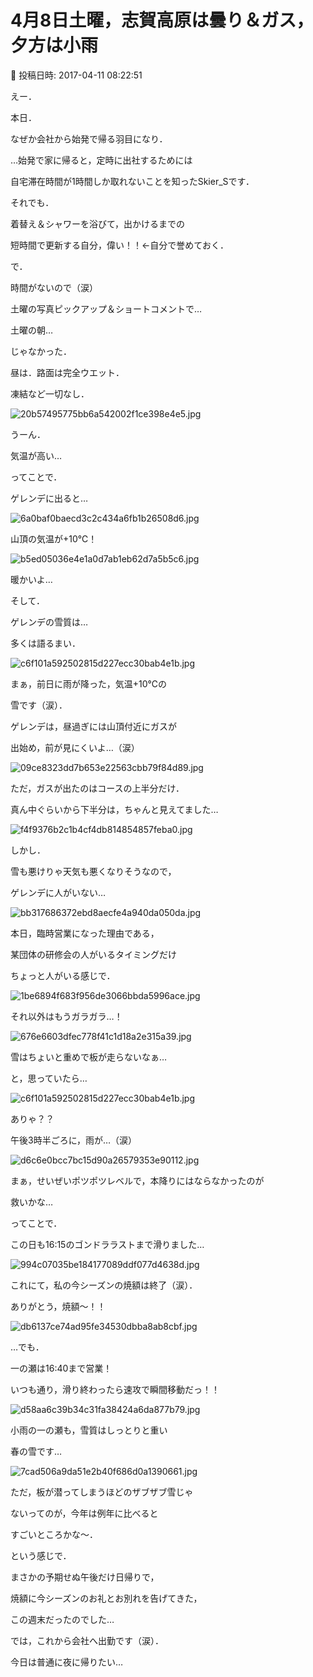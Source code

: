 # 4月8日土曜，志賀高原は曇り＆ガス，夕方は小雨

📅 投稿日時: 2017-04-11 08:22:51

えー．


本日．


なぜか会社から始発で帰る羽目になり．





…始発で家に帰ると，定時に出社するためには


自宅滞在時間が1時間しか取れないことを知ったSkier_Sです．





それでも．


着替え＆シャワーを浴びて，出かけるまでの


短時間で更新する自分，偉い！！←自分で誉めておく．





で．


時間がないので（涙）


土曜の写真ピックアップ＆ショートコメントで…





土曜の朝…


じゃなかった．


昼は．路面は完全ウエット．


凍結など一切なし．




![20b57495775bb6a542002f1ce398e4e5.jpg](images/20b57495775bb6a542002f1ce398e4e5.jpg)




うーん．


気温が高い…





ってことで．


ゲレンデに出ると…




![6a0baf0baecd3c2c434a6fb1b26508d6.jpg](images/6a0baf0baecd3c2c434a6fb1b26508d6.jpg)




山頂の気温が+10℃！




![b5ed05036e4e1a0d7ab1eb62d7a5b5c6.jpg](images/b5ed05036e4e1a0d7ab1eb62d7a5b5c6.jpg)




暖かいよ…





そして．


ゲレンデの雪質は…


多くは語るまい．




![c6f101a592502815d227ecc30bab4e1b.jpg](images/c6f101a592502815d227ecc30bab4e1b.jpg)




まぁ，前日に雨が降った，気温+10℃の


雪です（涙）．





ゲレンデは，昼過ぎには山頂付近にガスが


出始め，前が見にくいよ…（涙）




![09ce8323dd7b653e22563cbb79f84d89.jpg](images/09ce8323dd7b653e22563cbb79f84d89.jpg)







ただ，ガスが出たのはコースの上半分だけ．


真ん中ぐらいから下半分は，ちゃんと見えてました…




![f4f9376b2c1b4cf4db814854857feba0.jpg](images/f4f9376b2c1b4cf4db814854857feba0.jpg)







しかし．


雪も悪けりゃ天気も悪くなりそうなので，


ゲレンデに人がいない…




![bb317686372ebd8aecfe4a940da050da.jpg](images/bb317686372ebd8aecfe4a940da050da.jpg)







本日，臨時営業になった理由である，


某団体の研修会の人がいるタイミングだけ


ちょっと人がいる感じで．




![1be6894f683f956de3066bbda5996ace.jpg](images/1be6894f683f956de3066bbda5996ace.jpg)




それ以外はもうガラガラ…！




![676e6603dfec778f41c1d18a2e315a39.jpg](images/676e6603dfec778f41c1d18a2e315a39.jpg)







雪はちょいと重めで板が走らないなぁ…


と，思っていたら…




![c6f101a592502815d227ecc30bab4e1b.jpg](images/c6f101a592502815d227ecc30bab4e1b.jpg)







ありゃ？？


午後3時半ごろに，雨が…（涙）




![d6c6e0bcc7bc15d90a26579353e90112.jpg](images/d6c6e0bcc7bc15d90a26579353e90112.jpg)




まぁ，せいぜいポツポツレベルで，本降りにはならなかったのが


救いかな…





ってことで．


この日も16:15のゴンドララストまで滑りました…




![994c07035be184177089ddf077d4638d.jpg](images/994c07035be184177089ddf077d4638d.jpg)




これにて，私の今シーズンの焼額は終了（涙）．





ありがとう，焼額～！！




![db6137ce74ad95fe34530dbba8ab8cbf.jpg](images/db6137ce74ad95fe34530dbba8ab8cbf.jpg)







…でも．


一の瀬は16:40まで営業！


いつも通り，滑り終わったら速攻で瞬間移動だっ！！




![d58aa6c39b34c31fa38424a6da877b79.jpg](images/d58aa6c39b34c31fa38424a6da877b79.jpg)




小雨の一の瀬も，雪質はしっとりと重い


春の雪です…




![7cad506a9da51e2b40f686d0a1390661.jpg](images/7cad506a9da51e2b40f686d0a1390661.jpg)




ただ，板が潜ってしまうほどのザブザブ雪じゃ


ないってのが，今年は例年に比べると


すごいところかな～．





という感じで．


まさかの予期せぬ午後だけ日帰りで，


焼額に今シーズンのお礼とお別れを告げてきた，


この週末だったのでした…





では，これから会社へ出勤です（涙）．


今日は普通に夜に帰りたい…
